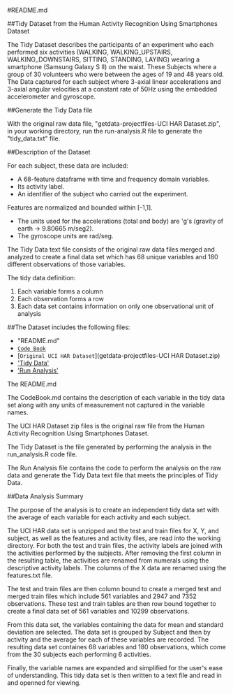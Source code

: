 #README.md

##Tidy Dataset from the Human Activity Recognition Using Smartphones Dataset

The Tidy Dataset describes the participants of an experiment who each performed six activities (WALKING, WALKING_UPSTAIRS, WALKING_DOWNSTAIRS, SITTING, STANDING, LAYING) wearing a smartphone (Samsung Galaxy S II) on the waist. These Subjects where a group of 30 volunteers who were between the ages of 19 and 48 years old. The Data captured for each subject where 3-axial linear accelerations and 3-axial angular velocities at a constant rate of 50Hz using the embedded accelerometer and gyroscope.  

##Generate the Tidy Data file

With the original raw data file, "getdata-projectfiles-UCI HAR Dataset.zip", in your working directory, run the run-analysis.R file to generate the "tidy_data.txt" file.

##Description of the Dataset

For each subject, these data are included:

- A 68-feature dataframe with time and frequency domain variables. 
- Its activity label. 
- An identifier of the subject who carried out the experiment.

Features are normalized and bounded within [-1,1].
- The units used for the accelerations (total and body) are 'g's (gravity of earth -> 9.80665 m/seg2).
- The gyroscope units are rad/seg.

The Tidy Data text file consists of the original raw data files merged and analyzed to create a final data set which has 68 unique variables and 180 different observations of those variables. 

The tidy data definition:

1. Each variable forms a column
2. Each observation forms a row
3. Each data set contains information on only one observational unit of analysis


##The Dataset includes the following files:

- "README.md"
- [`Code Book`](CodeBook.md)
- [`Original UCI HAR Dataset`](getdata-projectfiles-UCI HAR Dataset.zip)
- ['Tidy Data'](tidy_dataset.txt)
- ['Run Analysis'](run_analysis.R)

The README.md

The CodeBook.md contains the description of each variable in the tidy data set along with any units of measurement not captured in the variable names.

The UCI HAR Dataset zip files is the original raw file from the Human Activity Recognition Using Smartphones Dataset.

The Tidy Dataset is the file generated by performing the analysis in the run_analysis.R code file.

The Run Analysis file contains the code to perform the analysis on the raw data and generate the Tidy Data text file that meets the principles of Tidy Data.

##Data Analysis Summary

The purpose of the analysis is to create an independent tidy data set with the average of each variable for each activity and each subject. 

The UCI HAR data set is unzipped and the test and train files for X, Y, and subject, as well as the features and activity files,  are read into the working directory. For both the test and train files, the activity labels are joined with the activities performed by the subjects. After removing the first column in the resulting table, the activities are renamed from numerals using the descriptive activity labels. The columns of the X data are renamed using the features.txt file. 

The test and train files are then column bound to create a merged test and merged train files which include 561 variables and 2947 and 7352 observations. These test and train tables are then row bound together to create a final data set of 561 variables and 10299 observations. 

From this data set, the variables containing the data for mean and standard deviation are selected. The data set is grouped by Subject and then by activity and the average for each of these variables are recorded. The resulting data set containes 68 variables and 180 observations, which come from the 30 subjects each performing 6 activities. 

Finally, the variable names are expanded and simplified for the user's ease of understanding. This tidy data set is then written to a text file and read in and openned for viewing.
